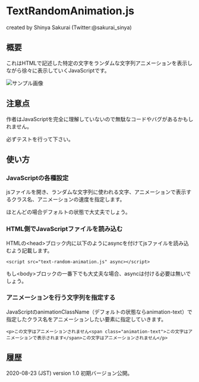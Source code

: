 # TextRandomAnimation.js

created by Shinya Sakurai (Twitter:@sakurai_sinya)

## 概要

これはHTMLで記述した特定の文字をランダムな文字列アニメーションを表示しながら徐々に表示していくJavaScriptです。

![サンプル画像](./img/sample.gif)

## 注意点

作者はJavaScriptを完全に理解していないので無駄なコードやバグがあるかもしれません。

必ずテストを行って下さい。

## 使い方

### JavaScriptの各種設定

jsファイルを開き、ランダムな文字列に使われる文字、アニメーションで表示するクラス名、アニメーションの速度を指定します。

ほとんどの場合デフォルトの状態で大丈夫でしょう。

### HTML側でJavaScriptファイルを読み込む

HTMLの&lt;head&gt;ブロック内に以下のようにasyncを付けてjsファイルを読み込むよう記載します。

```
<script src="text-random-animation.js" async></script>
```

もし&lt;body&gt;ブロックの一番下でも大丈夫な場合、asyncは付ける必要は無いでしょう。

### アニメーションを行う文字列を指定する

JavaScriptのanimationClassName（デフォルトの状態ならanimation-text）で指定したクラス名をアニメーションしたい要素に指定していきます。

```
<p>この文字はアニメーションされません<span class="animation-text">この文字はアニメーションで表示されます</span>この文字はアニメーションされません</p>
```

## 履歴

2020-08-23 (JST) version 1.0 初期バージョン公開。